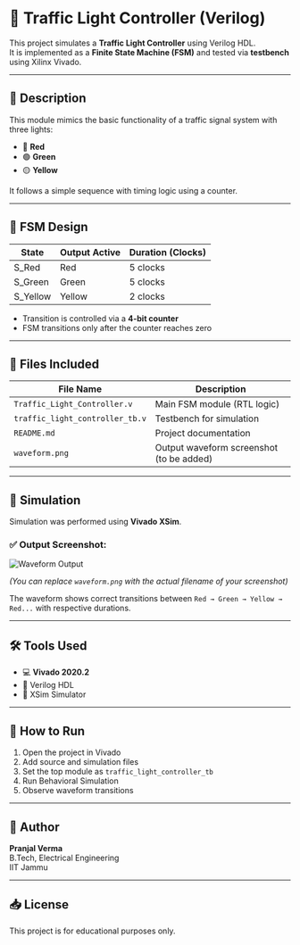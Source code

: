 # 🚦 Traffic Light Controller (Verilog)

This project simulates a **Traffic Light Controller** using Verilog HDL.  
It is implemented as a **Finite State Machine (FSM)** and tested via **testbench** using Xilinx Vivado.

---

## 📌 Description

This module mimics the basic functionality of a traffic signal system with three lights:  
- 🔴 **Red**
- 🟢 **Green**
- 🟡 **Yellow**

It follows a simple sequence with timing logic using a counter.

---

## 🧠 FSM Design

| State      | Output Active | Duration (Clocks) |
|------------|----------------|-------------------|
| S_Red      | Red            | 5 clocks          |
| S_Green    | Green          | 5 clocks          |
| S_Yellow   | Yellow         | 2 clocks          |

- Transition is controlled via a **4-bit counter**
- FSM transitions only after the counter reaches zero

---

## 🧾 Files Included

| File Name                     | Description                              |
|------------------------------|------------------------------------------|
| `Traffic_Light_Controller.v` | Main FSM module (RTL logic)              |
| `traffic_light_controller_tb.v` | Testbench for simulation                 |
| `README.md`                  | Project documentation                    |
| `waveform.png`               | Output waveform screenshot (to be added) |

---

## 🧪 Simulation

Simulation was performed using **Vivado XSim**.

### ✅ Output Screenshot:
![Waveform Output](waveform.png)

*(You can replace `waveform.png` with the actual filename of your screenshot)*

The waveform shows correct transitions between `Red → Green → Yellow → Red...` with respective durations.

---

## 🛠️ Tools Used

- 💻 **Vivado 2020.2**
- 📝 Verilog HDL
- 🧠 XSim Simulator

---

## 🚀 How to Run

1. Open the project in Vivado
2. Add source and simulation files
3. Set the top module as `traffic_light_controller_tb`
4. Run Behavioral Simulation
5. Observe waveform transitions

---

## 🙋 Author

**Pranjal Verma**  
B.Tech, Electrical Engineering  
IIT Jammu  

---

## 📥 License

This project is for educational purposes only.
